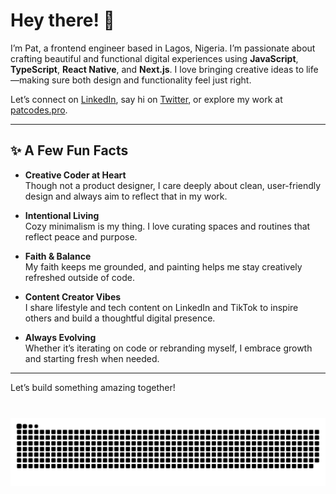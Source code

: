 # Hey there! 👋

I’m Pat, a frontend engineer based in Lagos, Nigeria. I’m passionate about crafting beautiful and functional digital experiences using **JavaScript**, **TypeScript**, **React Native**, and **Next.js**. I love bringing creative ideas to life—making sure both design and functionality feel just right.

Let’s connect on [LinkedIn](https://www.linkedin.com/in/patcodes/), say hi on [Twitter](https://x.com/PatienceEmaik_), or explore my work at [patcodes.pro](https://www.patcodes.pro/).

---

## ✨ A Few Fun Facts

- **Creative Coder at Heart**  
  Though not a product designer, I care deeply about clean, user-friendly design and always aim to reflect that in my work.

- **Intentional Living**  
  Cozy minimalism is my thing. I love curating spaces and routines that reflect peace and purpose.

- **Faith & Balance**  
  My faith keeps me grounded, and painting helps me stay creatively refreshed outside of code.

- **Content Creator Vibes**  
  I share lifestyle and tech content on LinkedIn and TikTok to inspire others and build a thoughtful digital presence.

- **Always Evolving**  
  Whether it’s iterating on code or rebranding myself, I embrace growth and starting fresh when needed.

---

Let’s build something amazing together!

###

<br clear="both">

<img src="https://raw.githubusercontent.com/gobennovela/gobennovela/output/snake.svg" alt="Snake animation" />

###
